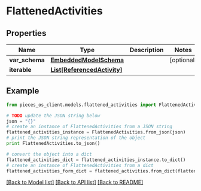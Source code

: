 # FlattenedActivities


## Properties

Name | Type | Description | Notes
------------ | ------------- | ------------- | -------------
**var_schema** | [**EmbeddedModelSchema**](EmbeddedModelSchema) |  | [optional] 
**iterable** | [**List[ReferencedActivity]**](ReferencedActivity) |  | 

## Example

```python
from pieces_os_client.models.flattened_activities import FlattenedActivities

# TODO update the JSON string below
json = "{}"
# create an instance of FlattenedActivities from a JSON string
flattened_activities_instance = FlattenedActivities.from_json(json)
# print the JSON string representation of the object
print FlattenedActivities.to_json()

# convert the object into a dict
flattened_activities_dict = flattened_activities_instance.to_dict()
# create an instance of FlattenedActivities from a dict
flattened_activities_form_dict = flattened_activities.from_dict(flattened_activities_dict)
```
[[Back to Model list]](../README#documentation-for-models) [[Back to API list]](../README#documentation-for-api-endpoints) [[Back to README]](../README)


